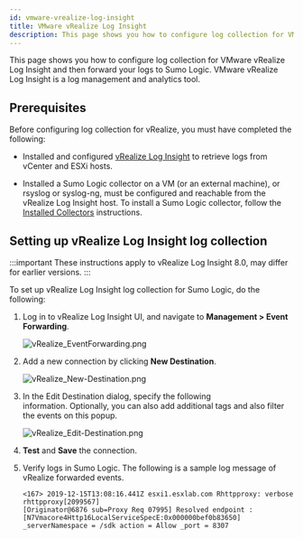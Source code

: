 ```yaml
---
id: vmware-vrealize-log-insight
title: VMware vRealize Log Insight
description: This page shows you how to configure log collection for VMware vRealize Log Insight and then forward your logs to Sumo Logic. VMware vRealize Log Insight is a log management and analytics tool.
---
```




This page shows you how to configure log collection for VMware vRealize Log Insight and then forward your logs to Sumo Logic. VMware vRealize Log Insight is a log management and analytics tool.

## Prerequisites

Before configuring log collection for vRealize, you must have completed the following:

 * Installed and configured [vRealize Log Insight](https://www.vmware.com/products/vrealize-log-insight.html) to retrieve logs from vCenter and ESXi hosts.

 * Installed a Sumo Logic collector on a VM (or an external machine), or rsyslog or syslog-ng, must be configured and reachable from the vRealize Log Insight host. To install a Sumo Logic collector, follow the [Installed Collectors](/docs/send-data/installed-collectors) instructions.

## Setting up vRealize Log Insight log collection

:::important
These instructions apply to vRealize Log Insight 8.0, may differ for earlier versions.
:::

To set up vRealize Log Insight log collection for Sumo Logic, do the following:

1. Log in to vRealize Log Insight UI, and navigate to **Management > Event Forwarding**.

   ![vRealize_EventForwarding.png](/img/send-data/vRealize_EventForwarding.png)

1. Add a new connection by clicking **New Destination**.

   ![vRealize_New-Destination.png](/img/send-data/vRealize_New-Destination.png)

1. In the Edit Destination dialog, specify the following information. Optionally, you can also add additional tags and also filter the events on this popup.

   ![vRealize_Edit-Destination.png](/img/send-data/vRealize_Edit-Destination.png)

1. **Test** and **Save** the connection.
1. Verify logs in Sumo Logic. The following is a sample log message of vRealize forwarded events.

   ```
   <167> 2019-12-15T13:08:16.441Z esxi1.esxlab.com Rhttpproxy: verbose rhttpproxy[2099567]
   [Originator@6876 sub=Proxy Req 07995] Resolved endpoint :
   [N7Vmacore4Http16LocalServiceSpecE:0x000000bef0b83650] _serverNamespace = /sdk action = Allow _port = 8307
   ```
